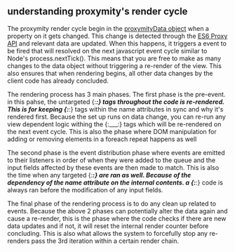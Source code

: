## understanding proxymity's render cycle
The proxymity render cycle begin in the [proxymityData object](proxymity-data.md) when a property on it gets changed. This change is detected through the [ES6 Proxy API](https://developer.mozilla.org/en-US/docs/Web/JavaScript/Reference/Global_Objects/Proxy) and relevant data are updated. When this happens, it triggers a event to be fired that will resolved on the next javascript event cycle similar to Node's process.nextTick(). This means that you are free to make as many changes to the data object without triggering a re-render of the view. This also ensures that when rendering begins, all other data changes by the client code has already concluded.

The rendering process has 3 main phases. The first phase is the pre-event. in this pahse, the untargeted {:___:} tags throughout the code is re-rendered. This is for keeping {:___:} tags within the name attributes in sync and why it's rendered first. Because the set up runs on data change, you can re-run any view dependent logic withing the {:___:} tags which will be re-rendered on the next event cycle. This is also the phase where DOM manipulation for adding or removing elements in a foreach repeat happens as well

The second phase is the event distribution phase where events are emitted to their listeners in order of when they were added to the queue and the input fields affected by these events are then made to match. This is also the time when any targeted {:___:} are ran as well. Because of the dependency of the name attribute on the internal contents. a {:___:} code is always ran before the modification of any input fields.

The final phase of the rendering process is to do any clean up related to events. Because the above 2 phases can potentially alter the data again and cause a re-render, this is the phase where the code checks if there are new data updates and if not, it will reset the internal render counter before concluding. This is also what allows the system to forcefully stop any re-renders pass the 3rd iteration within a certain render chain.
